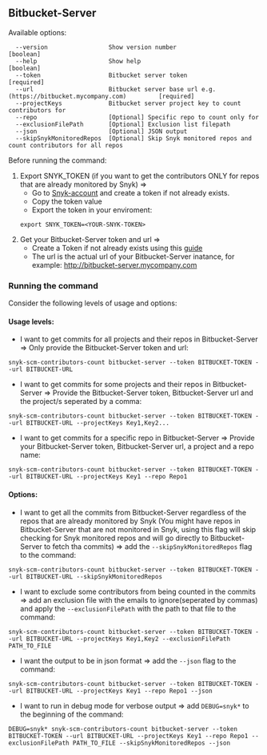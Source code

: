 ## Bitbucket-Server
Available options:
```
  --version                 Show version number                        [boolean]
  --help                    Show help                                  [boolean]
  --token                   Bitbucket server token                     [required]
  --url                     Bitbucket server base url e.g. (https://bitbucket.mycompany.com)         [required]
  --projectKeys             Bitbucket server project key to count contributors for
  --repo                    [Optional] Specific repo to count only for
  --exclusionFilePath       [Optional] Exclusion list filepath
  --json                    [Optional] JSON output
  --skipSnykMonitoredRepos  [Optional] Skip Snyk monitored repos and count contributors for all repos
```

Before running the command:
1. Export SNYK_TOKEN (if you want to get the contributors ONLY for repos that are already monitored by Snyk) =>
    - Go to [Snyk-account](https://app.snyk.io/account) and create a token if not already exists.
    - Copy the token value
    - Export the token in your enviroment: 
    ```
    export SNYK_TOKEN=<YOUR-SNYK-TOKEN>
    ```
2. Get your Bitbucket-Server token and url =>
    - Create a Token if not already exists using this [guide](https://www.jetbrains.com/help/youtrack/standalone/integration-with-bitbucket-server.html#enable-youtrack-integration-bbserver)
    - The url is the actual url of your Bitbucket-Server inatance, for example: http://bitbucket-server.mycompany.com

### Running the command

Consider the following levels of usage and options:

#### Usage levels:
- I want to get commits for all projects and their repos in Bitbucket-Server => Only provide the Bitbucket-Server token and url: 
```
snyk-scm-contributors-count bitbucket-server --token BITBUCKET-TOKEN --url BITBUCKET-URL
```

- I want to get commits for some projects and their repos in Bitbucket-Server => Provide the Bitbucket-Server token, Bitbucket-Server url and the project/s seperated by a comma:
```
snyk-scm-contributors-count bitbucket-server --token BITBUCKET-TOKEN --url BITBUCKET-URL --projectKeys Key1,Key2...
```

- I want to get commits for a specific repo in Bitbucket-Server => Provide your Bitbucket-Server token, Bitbucket-Server url, a project and a repo name:
```
snyk-scm-contributors-count bitbucket-server --token BITBUCKET-TOKEN --url BITBUCKET-URL --projectKeys Key1 --repo Repo1
```

#### Options:
- I want to get all the commits from Bitbucket-Server regardless of the repos that are already monitored by Snyk (You might have repos in Bitbucket-Server that are not monitored in Snyk, using this flag will skip checking for Snyk monitored repos and will go directly to Bitbucket-Server to fetch tha commits) => add the `--skipSnykMonitoredRepos` flag to the command:
```
snyk-scm-contributors-count bitbucket-server --token BITBUCKET-TOKEN --url BITBUCKET-URL --skipSnykMonitoredRepos
```

- I want to exclude some contributors from being counted in the commits => add an exclusion file with the emails to ignore(seperated by commas) and apply the `--exclusionFilePath` with the path to that file to the command:
```
snyk-scm-contributors-count bitbucket-server --token BITBUCKET-TOKEN --url BITBUCKET-URL --projectKeys Key1,Key2 --exclusionFilePath PATH_TO_FILE
```

- I want the output to be in json format => add the `--json` flag to the command:
```
snyk-scm-contributors-count bitbucket-server --token BITBUCKET-TOKEN --url BITBUCKET-URL --projectKeys Key1 --repo Repo1 --json
```

- I want to run in debug mode for verbose output => add `DEBUG=snyk*` to the beginning of the command:
```
DEBUG=snyk* snyk-scm-contributors-count bitbucket-server --token BITBUCKET-TOKEN --url BITBUCKET-URL --projectKeys Key1 --repo Repo1 --exclusionFilePath PATH_TO_FILE --skipSnykMonitoredRepos --json
```
